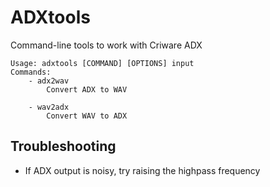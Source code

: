 # ADXtools

Command-line tools to work with Criware ADX

    Usage: adxtools [COMMAND] [OPTIONS] input
    Commands:
	    - adx2wav
		    Convert ADX to WAV

	    - wav2adx
		    Convert WAV to ADX

## Troubleshooting
  - If ADX output is noisy, try raising the highpass frequency